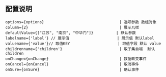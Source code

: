  ## 配置说明
    
    options={options}                                 | 选项参数 数组对象
    column={2}                                        | 展示几栏
    defaultValue={["江苏", "南京", "中华门"]}          | 默认参数
    labelname={'label'} // 展示值                     | 展示值 默认label
    valuename={'value'}// 取值KEY                     | 取值字段 默认 value
    childrenname={'children'}                         | 取子集自端  默认 children
    onChange={onChange}                               | 数据改变事件
    onCancel={onCancel}                               | 取消事件
    onSure={onSure}                                   | 确认事件
